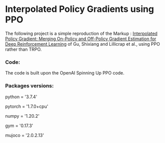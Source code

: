 # Interpolated Policy Gradients using PPO

The following project is a simple reproduction of the Markup :  [Interpolated Policy Gradient: Merging On-Policy and Off-Policy Gradient Estimation for Deep Reinforcement Learning](https://arxiv.org/abs/1706.00387 "Named link title") of Gu, Shixiang and Lillicrap et al., using PPO rather than TRPO.

### Code:
The code is built upon the OpenAI Spinning Up PPO code.



### Packages versions:
python = '3.7.4'

pytorch = '1.7.0+cpu'

numpy = '1.20.2'

gym = '0.17.3'

mujoco = '2.0.2.13'

